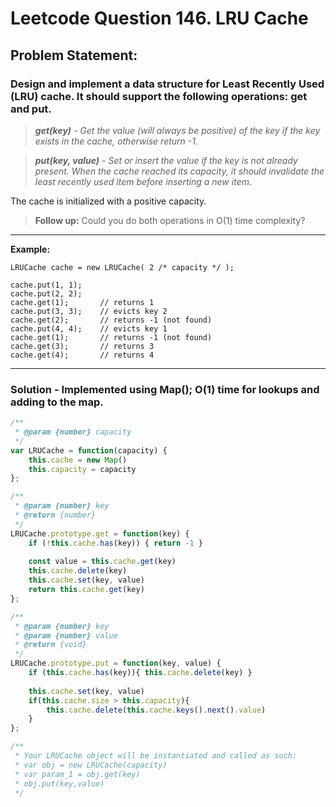 # Leetcode Question 146. LRU Cache

## Problem Statement:

### Design and implement a data structure for Least Recently Used (LRU) cache. It should support the following operations: get and put.

> _**get(key)** - Get the value (will always be positive) of the key if the key exists in the cache, otherwise return -1._

> _**put(key, value)** - Set or insert the value if the key is not already present. When the cache reached its capacity, it should invalidate the least recently used item before inserting a new item._

The cache is initialized with a positive capacity.

> **Follow up:**
Could you do both operations in O(1) time complexity?

---

**Example:**

```
LRUCache cache = new LRUCache( 2 /* capacity */ );

cache.put(1, 1);
cache.put(2, 2);
cache.get(1);       // returns 1
cache.put(3, 3);    // evicts key 2
cache.get(2);       // returns -1 (not found)
cache.put(4, 4);    // evicts key 1
cache.get(1);       // returns -1 (not found)
cache.get(3);       // returns 3
cache.get(4);       // returns 4
```
---

### Solution - Implemented using Map(); O(1) time for lookups and adding to the map.

```javascript
/**
 * @param {number} capacity
 */
var LRUCache = function(capacity) {
    this.cache = new Map()
    this.capacity = capacity
};

/** 
 * @param {number} key
 * @return {number}
 */
LRUCache.prototype.get = function(key) {
    if (!this.cache.has(key)) { return -1 }
    
    const value = this.cache.get(key)
    this.cache.delete(key)
    this.cache.set(key, value)
    return this.cache.get(key)
};

/** 
 * @param {number} key 
 * @param {number} value
 * @return {void}
 */
LRUCache.prototype.put = function(key, value) {
    if (this.cache.has(key)){ this.cache.delete(key) }
    
    this.cache.set(key, value)
    if(this.cache.size > this.capacity){
        this.cache.delete(this.cache.keys().next().value)
    }
};

/** 
 * Your LRUCache object will be instantiated and called as such:
 * var obj = new LRUCache(capacity)
 * var param_1 = obj.get(key)
 * obj.put(key,value)
 */
 ```
